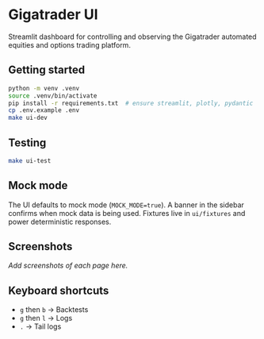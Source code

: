 # Gigatrader UI

Streamlit dashboard for controlling and observing the Gigatrader automated equities and options trading platform.

## Getting started

```bash
python -m venv .venv
source .venv/bin/activate
pip install -r requirements.txt  # ensure streamlit, plotly, pydantic
cp .env.example .env
make ui-dev
```

## Testing

```bash
make ui-test
```

## Mock mode

The UI defaults to mock mode (`MOCK_MODE=true`). A banner in the sidebar confirms when mock data is being used. Fixtures live in `ui/fixtures` and power deterministic responses.

## Screenshots

_Add screenshots of each page here._

## Keyboard shortcuts

* `g` then `b` → Backtests
* `g` then `l` → Logs
* `.` → Tail logs

